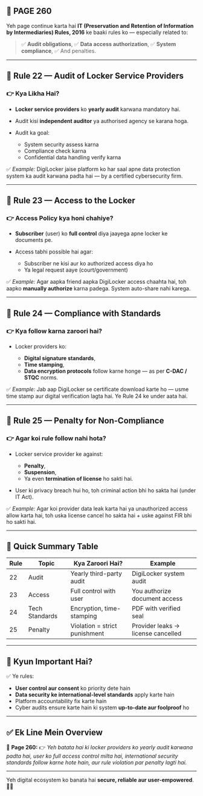## 📄 **PAGE 260**

Yeh page continue karta hai **IT (Preservation and Retention of Information by Intermediaries) Rules, 2016** ke baaki rules ko — especially related to:

> ✅ **Audit obligations**,
> ✅ **Data access authorization**,
> ✅ **System compliance**,
> ✅ And penalties.

---

## 🔹 **Rule 22 — Audit of Locker Service Providers**

### 👉 Kya Likha Hai?

* **Locker service providers** ko **yearly audit** karwana mandatory hai.
* Audit kisi **independent auditor** ya authorised agency se karana hoga.
* Audit ka goal:

  * System security assess karna
  * Compliance check karna
  * Confidential data handling verify karna

✅ *Example:*
DigiLocker jaise platform ko har saal apne data protection system ka audit karwana padta hai — by a certified cybersecurity firm.

---

## 🔹 **Rule 23 — Access to the Locker**

### 👉 Access Policy kya honi chahiye?

* **Subscriber** (user) ko **full control** diya jaayega apne locker ke documents pe.
* Access tabhi possible hai agar:

  * Subscriber ne kisi aur ko authorized access diya ho
  * Ya legal request aaye (court/government)

✅ *Example:*
Agar aapka friend aapka DigiLocker access chaahta hai, toh aapko **manually authorize** karna padega. System auto-share nahi karega.

---

## 🔹 **Rule 24 — Compliance with Standards**

### 👉 Kya follow karna zaroori hai?

* Locker providers ko:

  * **Digital signature standards**,
  * **Time stamping**,
  * **Data encryption protocols** follow karne honge — as per **C-DAC / STQC** norms.

✅ *Example:*
Jab aap DigiLocker se certificate download karte ho — usme time stamp aur digital verification lagta hai. Ye Rule 24 ke under aata hai.

---

## 🔹 **Rule 25 — Penalty for Non-Compliance**

### 👉 Agar koi rule follow nahi hota?

* Locker service provider ke against:

  * **Penalty**,
  * **Suspension**,
  * Ya even **termination of license** ho sakti hai.
* User ki privacy breach hui ho, toh criminal action bhi ho sakta hai (under IT Act).

✅ *Example:*
Agar koi provider data leak karta hai ya unauthorized access allow karta hai, toh uska license cancel ho sakta hai + uske against FIR bhi ho sakti hai.

---

## 🧩 **Quick Summary Table**

| Rule | Topic          | Kya Zaroori Hai?              | Example                            |
| ---- | -------------- | ----------------------------- | ---------------------------------- |
| 22   | Audit          | Yearly third-party audit      | DigiLocker system audit            |
| 23   | Access         | Full control with user        | You authorize document access      |
| 24   | Tech Standards | Encryption, time-stamping     | PDF with verified seal             |
| 25   | Penalty        | Violation = strict punishment | Provider leaks → license cancelled |

---

## 🔹 **Kyun Important Hai?**

✅ Ye rules:

* **User control aur consent** ko priority dete hain
* **Data security ke international-level standards** apply karte hain
* Platform accountability fix karte hain
* Cyber audits ensure karte hain ki system **up-to-date aur foolproof** ho

---

## ✅ **Ek Line Mein Overview**

📌 **Page 260:**
👉 *Yeh batata hai ki locker providers ko yearly audit karwana padta hai, user ko full access control milta hai, international security standards follow karne hote hain, aur rule violation par penalty lagti hai.*

---

Yeh digital ecosystem ko banata hai **secure, reliable aur user-empowered**. 🔐✅
